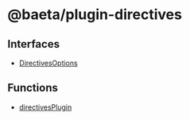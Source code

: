 # @baeta/plugin-directives

## Interfaces

- [DirectivesOptions](interfaces/DirectivesOptions.md)

## Functions

- [directivesPlugin](functions/directivesPlugin.md)
